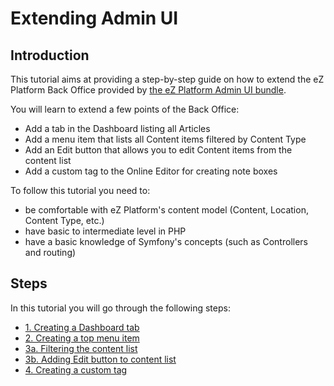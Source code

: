 # Extending Admin UI

## Introduction

This tutorial aims at providing a step-by-step guide on how to extend the eZ Platform Back Office provided by [the eZ Platform Admin UI bundle](https://github.com/ezsystems/ezplatform-admin-ui). 

You will learn to extend a few points of the Back Office:

- Add a tab in the Dashboard listing all Articles
- Add a menu item that lists all Content items filtered by Content Type
- Add an Edit button that allows you to edit Content items from the content list
- Add a custom tag to the Online Editor for creating note boxes

To follow this tutorial you need to:

- be comfortable with eZ Platform's content model (Content, Location, Content Type, etc.)
- have basic to intermediate level in PHP
- have a basic knowledge of Symfony's concepts (such as Controllers and routing)

## Steps

In this tutorial you will go through the following steps:

- [1. Creating a Dashboard tab](1_creating_a_dashboard_tab.md)
- [2. Creating a top menu item](2_creating_a_content_list.md)
- [3a. Filtering the content list](3_filtering_the_content_list.md)
- [3b. Adding Edit button to content list](3b_adding_edit_button_content_list.md)
- [4. Creating a custom tag](4_adding_a_custom_tag.md)
